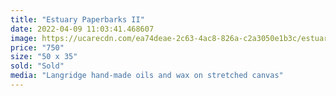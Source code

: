 ```yaml
---
title: "Estuary Paperbarks II"
date: 2022-04-09 11:03:41.468607
image: https://ucarecdn.com/ea74deae-2c63-4ac8-826a-c2a3050e1b3c/estuary-paperbarks-ii.jpg
price: "750"
size: "50 x 35"
sold: "Sold"
media: "Langridge hand-made oils and wax on stretched canvas"
---
```


